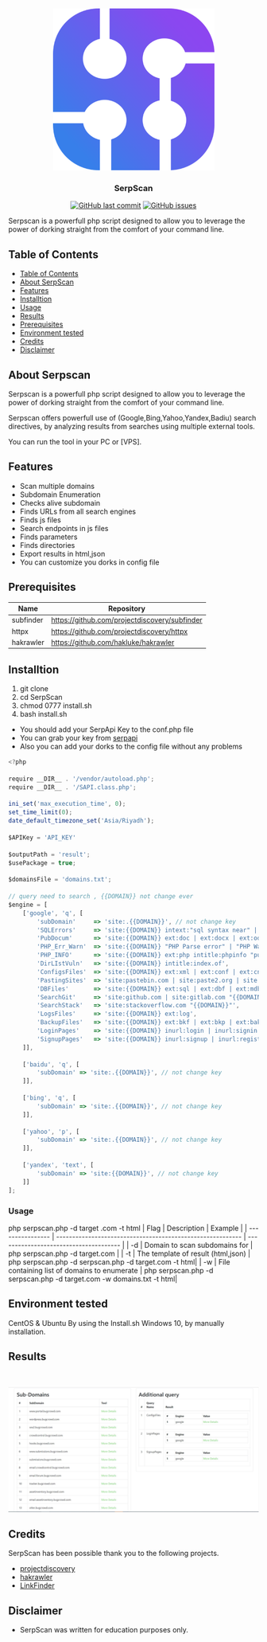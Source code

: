 <br />
<p align="center">
  <a href="https://serpapi.com/">
    <img
      alt="SerpScan"
      src="android-chrome-512x512.png"
      width="325"
    />
  </a>

  <h3 align="center">SerpScan</h3>
</p>

<p align="center">
  <a href="https://github.com/Alaa-abdulridha/"><img alt="GitHub last commit" src="https://img.shields.io/github/last-commit/Alaa-abdulridha/SerpScan"></a>
  <a href="https://github.com/Alaa-abdulridha/"><img alt="GitHub issues" src="https://img.shields.io/github/issues/Alaa-abdulridha/SerpScan"></a>

Serpscan is a powerfull  php script designed to allow you to leverage the power of dorking straight from the comfort of your command line.

</p>

## Table of Contents

- [Table of Contents](#table-of-contents)
- [About SerpScan](#about-SerpScan)
- [Features](#features)
- [Installtion](#Installtion)
- [Usage](#Usage)
- [Results](#Results)
- [Prerequisites](#prerequisites)
- [Environment tested](#environment-tested)
- [Credits](#credits)
- [Disclaimer](#disclaimer)

## About Serpscan

Serpscan is a powerfull php script designed to allow you to leverage the power of dorking straight from the comfort of your command line.

Serpscan offers powerfull use of (Google,Bing,Yahoo,Yandex,Badiu) search directives, by analyzing results from searches using multiple external tools.


You can run the  tool  in your PC or [VPS].

## Features
- Scan multiple domains
- Subdomain Enumeration
- Checks alive subdomain
- Finds URLs from all search engines
- Finds js files
- Search endpoints in js files
- Finds parameters
- Finds directories
- Export results in html,json
- You can customize you dorks in config file 

## Prerequisites

| **Name**          | **Repository**                                        |
| ----------------- | ----------------------------------------------------- |
| subfinder         |  https://github.com/projectdiscovery/subfinder        |                                     
| httpx             |  https://github.com/projectdiscovery/httpx            |                                               
| hakrawler         |  https://github.com/hakluke/hakrawler                 |                                              

## Installtion
1. git clone  
2. cd SerpScan
3. chmod 0777 install.sh 
4. bash install.sh 

- You should add your SerpApi Key to the conf.php file 
- You can grab your key from [serpapi](https://serpapi.com/)
- Also you can add your dorks to the config file without any problems 

```javascript
<?php

require __DIR__ . '/vendor/autoload.php';
require __DIR__ . '/SAPI.class.php';

ini_set('max_execution_time', 0);
set_time_limit(0);
date_default_timezone_set('Asia/Riyadh');

$APIKey = 'API_KEY'

$outputPath = 'result';
$usePackage = true;

$domainsFile = 'domains.txt';

// query need to search , {{DOMAIN}} not change ever
$engine = [
	['google', 'q', [
		'subDomain' 	=> 'site:.{{DOMAIN}}', // not change key
		'SQLErrors'		=> 'site:{{DOMAIN}} intext:"sql syntax near" | intext:"syntax error has occurred" | intext:"incorrect syntax near" | intext:"unexpected end of SQL command" | intext:"Warning: mysql_connect()" | intext:"Warning: mysql_query()" | intext:"Warning: pg_connect()"',
		'PubDocum'		=> 'site:{{DOMAIN}} ext:doc | ext:docx | ext:odt | ext:rtf | ext:sxw | ext:psw | ext:ppt | ext:pptx | ext:pps | ext:csv',
		'PHP_Err_Warn'	=> 'site:{{DOMAIN}} "PHP Parse error" | "PHP Warning" | "PHP Error"',
		'PHP_INFO'		=> 'site:{{DOMAIN}} ext:php intitle:phpinfo "published by the PHP Group"',
		'DirLIstVuln'	=> 'site:{{DOMAIN}} intitle:index.of',
		'ConfigsFiles'	=> 'site:{{DOMAIN}} ext:xml | ext:conf | ext:cnf | ext:reg | ext:inf | ext:rdp | ext:cfg | ext:txt | ext:ora | ext:ini | ext:env',
		'PastingSites'	=> 'site:pastebin.com | site:paste2.org | site:pastehtml.com | site:slexy.org | site:snipplr.com | site:snipt.net | site:textsnip.com | site:bitpaste.app | site:justpaste.it | site:heypasteit.com | site:hastebin.com | site:dpaste.org | site:dpaste.com | site:codepad.org | site:jsitor.com | site:codepen.io | site:jsfiddle.net | site:dotnetfiddle.net | site:phpfiddle.org | site:ide.geeksforgeeks.org | site:repl.it | site:ideone.com | site:paste.debian.net | site:paste.org | site:paste.org.ru | site:codebeautify.org  | site:codeshare.io | site:trello.com "{{DOMAIN}}"',
		'DBFiles'		=> 'site:{{DOMAIN}} ext:sql | ext:dbf | ext:mdb',
		'SearchGit'		=> 'site:github.com | site:gitlab.com "{{DOMAIN}}"',
		'SearchStack'	=> 'site:stackoverflow.com "{{DOMAIN}}"',
		'LogsFiles'		=> 'site:{{DOMAIN}} ext:log',
		'BackupFiles'	=> 'site:{{DOMAIN}} ext:bkf | ext:bkp | ext:bak | ext:old | ext:backup',
		'LoginPages'	=> 'site:{{DOMAIN}} inurl:login | inurl:signin | intitle:Login | intitle:"sign in" | inurl:auth',
		'SignupPages'	=> 'site:{{DOMAIN}} inurl:signup | inurl:register | intitle:Signup',
	]],

	['baidu', 'q', [
		'subDomain' => 'site:.{{DOMAIN}}', // not change key
	]],

	['bing', 'q', [
		'subDomain' => 'site:.{{DOMAIN}}', // not change key
	]],

	['yahoo', 'p', [
		'subDomain' => 'site:.{{DOMAIN}}', // not change key
	]],

	['yandex', 'text', [
		'subDomain' => 'site:{{DOMAIN}}', // not change key
	]]
];

```

### Usage

php serpscan.php -d target .com -t html
| Flag             | Description                                                | Example                                |
| ---------------- | ---------------------------------------------------------- | -------------------------------------- |
| -d               | Domain to scan  subdomains for	                            | php serpscan.php -d target.com         |
| -t               | The template of result (html,json)                         | php serpscan.php -d serpscan.php -d target.com -t html|
| -w               | File containing list of domains to enumerate               | php serpscan.php -d serpscan.php -d target.com  -w domains.txt -t html|

## Environment tested
CentOS  & Ubuntu By using the Install.sh
Windows 10, by manually installation.
## Results
<br />
<p align="center">
  <a href="https://serpapi.com/">
    <img
      alt="SerpScan"
      src="Result.jpg"
    />
  </a>

## Credits

SerpScan  has been possible thank you to the following projects.

- [projectdiscovery](https://github.com/projectdiscovery)                                             
- [hakrawler](https://github.com/hakluke/hakrawler)         
- [LinkFinder](https://github.com/GerbenJavado/LinkFinder)               

## Disclaimer

- SerpScan was written for education purposes only.

